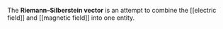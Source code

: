 The **Riemann–Silberstein vector** is an attempt to combine the [[electric field]] and [[magnetic field]] into one entity.